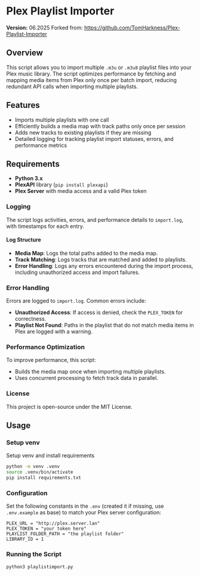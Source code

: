 # Plex Playlist Importer

**Version:** 06.2025
Forked from: https://github.com/TomHarkness/Plex-Playlist-Importer

## Overview

This script allows you to import multiple `.m3u` or `.m3u8` playlist files into your Plex music library.
The script optimizes performance by fetching and mapping media items from Plex only once per batch import, reducing redundant API calls when importing multiple playlists.

## Features

- Imports multiple playlists with one call
- Efficiently builds a media map with track paths only once per session
- Adds new tracks to existing playlists if they are missing
- Detailed logging for tracking playlist import statuses, errors, and performance metrics

## Requirements

- **Python 3.x**
- **PlexAPI** library (`pip install plexapi`)
- **Plex Server** with media access and a valid Plex token

### Logging
The script logs activities, errors, and performance details to `import.log`, with timestamps for each entry.

#### Log Structure
- **Media Map**: Logs the total paths added to the media map.
- **Track Matching**: Logs tracks that are matched and added to playlists.
- **Error Handling**: Logs any errors encountered during the import process, including unauthorized access and import failures.

### Error Handling
Errors are logged to `import.log`. Common errors include:

- **Unauthorized Access**: If access is denied, check the `PLEX_TOKEN` for correctness.
- **Playlist Not Found**: Paths in the playlist that do not match media items in Plex are logged with a warning.

### Performance Optimization
To improve performance, this script:
- Builds the media map once when importing multiple playlists.
- Uses concurrent processing to fetch track data in parallel.

### License
This project is open-source under the MIT License.

## Usage

### Setup venv

Setup venv and install requirements

```bash
python -m venv .venv
source .venv/bin/activate
pip install requirements.txt
```

### Configuration

Set the following constants in the `.env` (created it if missing, use `.env.example` as base) to match your Plex server configuration:

```.env
PLEX_URL = "http://plex.server.lan"
PLEX_TOKEN = "your token here"
PLAYLIST_FOLDER_PATH = "the playlist folder"
LIBRARY_ID = 1
```
### Running the Script

```bash
python3 playlistimport.py
```


